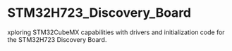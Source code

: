 # STM32H723_Discovery_Board
xploring STM32CubeMX capabilities with drivers and initialization code for the STM32H723 Discovery Board.
